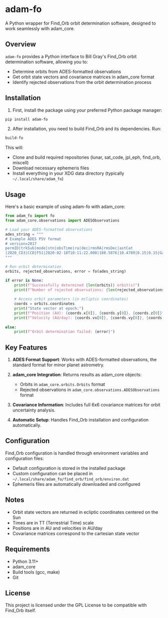 # adam-fo

A Python wrapper for Find_Orb orbit determination software, designed to work seamlessly with adam_core.

## Overview

`adam-fo` provides a Python interface to Bill Gray's Find_Orb orbit determination software, allowing you to:
- Determine orbits from ADES-formatted observations
- Get orbit state vectors and covariance matrices in adam_core format
- Identify rejected observations from the orbit determination process

## Installation

1. First, install the package using your preferred Python package manager:
```bash
pip install adam-fo
```

2. After installation, you need to build Find_Orb and its dependencies. Run:
```bash
build-fo
```

This will:
- Clone and build required repositories (lunar, sat_code, jpl_eph, find_orb, miscell)
- Download necessary ephemeris files
- Install everything in your XDG data directory (typically `~/.local/share/adam_fo`)

## Usage

Here's a basic example of using adam-fo with adam_core:

```python
from adam_fo import fo
from adam_core.observations import ADESObservations

# Load your ADES-formatted observations
ades_string = """
# Example ADES PSV format
# version=2017
permID|trkSub|mode|stn|obsTime|ra|dec|rmsRA|rmsDec|astCat
|2020_CD3|CCD|F51|2020-02-18T10:11:22.000|180.5876|10.4789|0.15|0.15|Gaia2
"""

# Run orbit determination
orbits, rejected_observations, error = fo(ades_string)

if error is None:
    print(f"Successfully determined {len(orbits)} orbit(s)")
    print(f"Number of rejected observations: {len(rejected_observations)}")
    
    # Access orbit parameters (in ecliptic coordinates)
    coords = orbits.coordinates
    print("State vector at epoch:")
    print(f"Position (AU): {coords.x[0]}, {coords.y[0]}, {coords.z[0]}")
    print(f"Velocity (AU/day): {coords.vx[0]}, {coords.vy[0]}, {coords.vz[0]}")
    
else:
    print(f"Orbit determination failed: {error}")
```

## Key Features

1. **ADES Format Support**: Works with ADES-formatted observations, the standard format for minor planet astrometry.

2. **adam_core Integration**: Returns results as adam_core objects:
   - Orbits in `adam_core.orbits.Orbits` format
   - Rejected observations in `adam_core.observations.ADESObservations` format

3. **Covariance Information**: Includes full 6x6 covariance matrices for orbit uncertainty analysis.

4. **Automatic Setup**: Handles Find_Orb installation and configuration automatically.

## Configuration

Find_Orb configuration is handled through environment variables and configuration files:

- Default configuration is stored in the installed package
- Custom configuration can be placed in `~/.local/share/adam_fo/find_orb/find_orb/environ.dat`
- Ephemeris files are automatically downloaded and configured

## Notes

- Orbit state vectors are returned in ecliptic coordinates centered on the Sun
- Times are in TT (Terrestrial Time) scale
- Positions are in AU and velocities in AU/day
- Covariance matrices correspond to the cartesian state vector

## Requirements

- Python 3.11+
- adam_core
- Build tools (gcc, make)
- Git

## License

This project is licensed under the GPL License to be compatible with Find_Orb itself.
